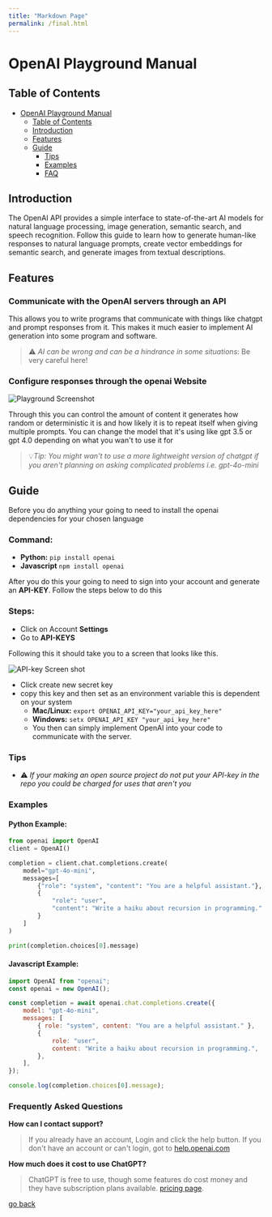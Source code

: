 ```yaml
---
title: "Markdown Page"
permalink: /final.html
---
```


# OpenAI Playground Manual


## Table of Contents

<!---toc start-->

* [OpenAI Playground Manual](#openai-playground-manual)
  * [Table of Contents](#table-of-contents)
  * [Introduction](#introduction)
  * [Features](#features)
  * [Guide](#guide)
    * [Tips](#tips)
    * [Examples](#examples)
    * [FAQ](#frequently-asked-questions)  

<!---toc end-->



## Introduction 

The OpenAI API provides a simple interface to state-of-the-art AI models 
for natural language processing, image generation, semantic search, and speech recognition. Follow this guide to learn how to generate human-like responses to natural language prompts, create vector embeddings for semantic search, and generate images from textual descriptions.

## Features

### Communicate with the OpenAI servers through an API

This allows you to write programs that communicate with things like chatgpt and prompt responses from it. This makes it much easier to implement AI generation into some program and software. 

> ⚠️ *AI can be wrong and can be a hindrance in some situations*: Be very careful here!

### Configure responses through the openai Website

![Playground Screenshot](/writing/graphics/open-ai-playground-interface-gpt3.webp)

Through this you can control the amount of content it generates how random or deterministic it is and how likely it is to repeat itself when giving multiple prompts. You can change the model that it's using like gpt 3.5 or gpt 4.0 depending on what you wan't to use it for

> 💡*Tip: You might wan't to use a more lightweight version of chatgpt if you aren't planning on asking complicated problems i.e. gpt-4o-mini*

## Guide

Before you do anything your going to need to install the openai dependencies for your chosen language

### Command:

- **Python:** `pip install openai`
- **Javascript** `npm install openai`

After you do this your going to need to sign into your account and generate an **API-KEY**. Follow the steps below to do this

### Steps:

- Click on Account **Settings**
- Go to **API-KEYS**

Following this it should take you to a screen that looks like this.

![API-key Screen shot](/writing/graphics/Screenshot%202024-12-11%20120822.jpg)

- Click create new secret key
- copy this key and then set as an environment variable this is dependent on your system
  - **Mac/Linux:** `export OPENAI_API_KEY="your_api_key_here"`
  - **Windows:** `setx OPENAI_API_KEY "your_api_key_here"`
  - You then can simply implement OpenAI into your code to communicate with the server.



### Tips

- ⚠️ *If your making an open source project do not put your API-key in the repo you could be charged for uses that aren't you*



### Examples

#### **Python Example:**
```python
from openai import OpenAI
client = OpenAI()

completion = client.chat.completions.create(
    model="gpt-4o-mini",
    messages=[
        {"role": "system", "content": "You are a helpful assistant."},
        {
            "role": "user",
            "content": "Write a haiku about recursion in programming."
        }
    ]
)

print(completion.choices[0].message)
```

#### **Javascript Example:**

```javascript
import OpenAI from "openai";
const openai = new OpenAI();

const completion = await openai.chat.completions.create({
    model: "gpt-4o-mini",
    messages: [
        { role: "system", content: "You are a helpful assistant." },
        {
            role: "user",
            content: "Write a haiku about recursion in programming.",
        },
    ],
});

console.log(completion.choices[0].message);
```

### Frequently Asked Questions

**How can I contact support?**

> If you already have an account, Login and click the help button. 
> If you don't have an account or can't login, got to [help.openai.com](https://help.openai.com/en/)

**How much does it cost to use ChatGPT?**

> ChatGPT is free to use, though some features do cost money and they have subscription plans available. [pricing page](https://openai.com/chatgpt/pricing/).

[go back](../)

